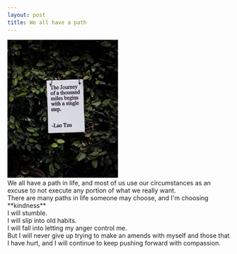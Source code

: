 ```yaml
---
layout: post
title: We all have a path
---
```

<img src="https://github.com/aaqibpanjwani/aaqibpanjwani.github.io/blob/master/images/Journey_LAO_TZU.jpg?raw=true" alt="journey" width="250"/>
<br>We all have a path in life, and most of us use our circumstances as an excuse to not execute any portion of what we really want. 
<br>There are many paths in life someone may choose, and I'm choosing **kindness**<br>
I will stumble.<br> I will slip into old habits.<br> I will fall into letting my anger control me.<br> 
But I will never give up trying to make an amends with myself and those that I have hurt, and I will continue to keep pushing forward with compassion.
